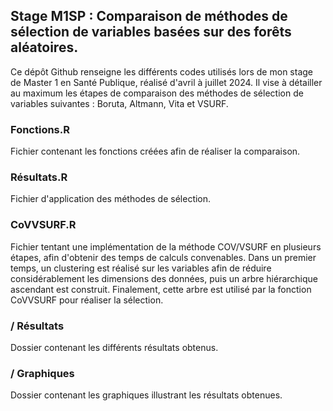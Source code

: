
## Stage M1SP : Comparaison de méthodes de sélection de variables basées sur des forêts aléatoires.

Ce dépôt Github renseigne les différents codes utilisés lors de mon stage de Master 1 en Santé Publique, réalisé d'avril à juillet 2024. Il vise à détailler au maximum les étapes de comparaison des méthodes de sélection de variables suivantes : Boruta, Altmann, Vita et VSURF. 


### Fonctions.R

Fichier contenant les fonctions créées afin de réaliser la comparaison. 


### Résultats.R

Fichier d'application des méthodes de sélection. 


### CoVVSURF.R

Fichier tentant une implémentation de la méthode COV/VSURF en plusieurs étapes, afin d'obtenir des temps de calculs convenables. Dans un premier temps, un clustering est réalisé sur les variables afin de réduire considérablement les dimensions des données, puis un arbre hiérarchique ascendant est construit. Finalement, cette arbre est utilisé par la fonction CoVVSURF pour réaliser la sélection. 


### / Résultats 

Dossier contenant les différents résultats obtenus.


### / Graphiques

Dossier contenant les graphiques illustrant les résultats obtenues.


